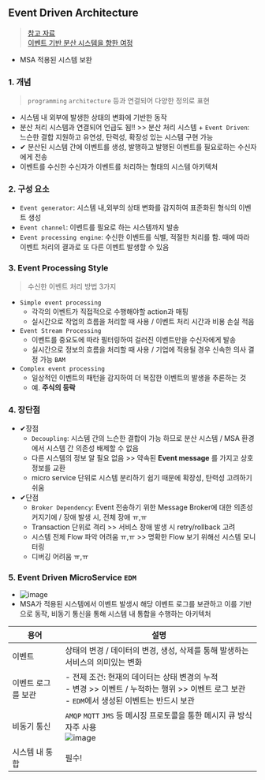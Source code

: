## Event Driven Architecture
> [참고 자료](https://medium.com/dtevangelist/event-driven-microservice-%EB%9E%80-54b4eaf7cc4a)
> <br> [이벤트 기반 분산 시스템을 향한 여정](https://www.slideshare.net/arawnkr/ss-94475606)
- MSA 적용된 시스템 보완

### 1. 개념
> `programming` `architecture` 등과 연결되어 다양한 정의로 표현
- 시스템 내 외부에 발생한 상태의 변화에 기반한 동작
- 분산 처리 시스템과 연결되어 언급도 됨!! >> 분산 처리 시스템 + `Event Driven`: 느슨한 결합 지원하고 유연성, 탄력성, 확장성 있는 시스템 구현 가능
- ✔ 분산된 시스템 간에 이벤트를 생성, 발행하고 발행된 이벤트를 필요로하는 수신자에게 전송
- 이벤트를 수신한 수신자가 이벤트를 처리하는 형태의 시스템 아키텍처

### 2. 구성 요소
- `Event generator`: 시스템 내,외부의 상태 변화를 감지하여 표준화된 형식의 이벤트 생성
- `Event channel`: 이벤트를 필요로 하는 시스템까지 발송
- `Event processing engine`: 수신한 이벤트를 식별, 적절한 처리를 함. 때에 따라 이벤트 처리의 결과로 또 다른 이벤트 발생할 수 있음

### 3. Event Processing Style
> 수신한 이벤트 처리 방법 3가지
- `Simple event processing`
  - 각각의 이벤트가 직접적으로 수행해야할 action과 매핑
  - 실시간으로 작업의 흐름을 처리할 때 사용 / 이벤트 처리 시간과 비용 손실 적음
- `Event Stream Processing`
  - 이벤트를 중요도에 따라 필터링하여 걸러진 이벤트만을 수신자에게 발송
  - 실시간으로 정보의 흐름을 처리할 때 사용 / 기업에 적용될 경우 신속한 의사 결정 가능 `BAM`
- `Complex event processing`
  - 일상적인 이벤트의 패턴을 감지하여 더 복잡한 이벤트의 발생을 추론하는 것
  - 예. __주식의 등락__ 

### 4. 장단점
- ✔장점
  - `Decoupling`: 시스템 간의 느슨한 결합이 가능 하므로 분산 시스템 / MSA 환경에서 시스템 간 의존성 배제할 수 없음
  - 다른 시스템의 정보 알 필요 없음 >> 약속된 __Event message__ 를 가지고 상호 정보를 교환
  - micro service 단위로 시스템 분리하기 쉽기 때문에 확장성, 탄력성 고려하기 쉬움
- ✔단점
  - `Broker Dependency`: Event 전송하기 위한 Message Broker에 대한 의존성 커지기에 / 장애 발생 시, 전체 장애 ㅠ,ㅠ
  - Transaction 단위로 격리 >> 서비스 장애 발생 시 retry/rollback 고려
  - 시스템 전체 Flow 파악 어려움 ㅠ,ㅠ >> 명확한 Flow 보기 위해선 시스템 모니터링
  - 디버깅 어려움 ㅠ,ㅠ
### 5. Event Driven MicroService `EDM`
- ![image](https://user-images.githubusercontent.com/61215550/177700597-82d76d52-de4f-497c-9b7a-a592362ae6ff.png)
- MSA가 적용된 시스템에서 이벤트 발생시 해당 이벤트 로그를 보관하고 이를 기반으로 동작, 비동기 통신을 통해 시스템 내 통합을 수행하는 아키텍처


|용어|설명| 
|------|-------------|
|이벤트|상태의 변경 / 데이터의 변경, 생성, 삭제를 통해 발생하는 서비스의 의미있는 변화|
|이벤트 로그를 보관|- 전제 조건: 현재의 데이터는 상태 변경의 누적<br>- 변경 >> 이벤트 / 누적하는 행위 >> 이벤트 로그 보관<br>- `EDM`에서 생성된 이벤트는 반드시 보관|
|비동기 통신|`AMQP` `MQTT` `JMS` 등 메시징 프로토콜을 통한 메시지 큐 방식 자주 사용 <BR>![image](https://user-images.githubusercontent.com/61215550/177702488-643e41e4-a888-463d-b365-cf05f689e7e7.png)|
|시스템 내 통합|필수!|
